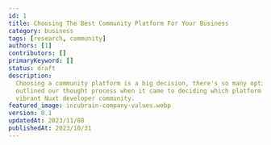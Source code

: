 ```yaml
---
id: 1
title: Choosing The Best Community Platform For Your Business
category: business
tags: [research, community]
authors: [1]
contributors: []
primaryKeyword: []
status: draft
description:
  Choosing a community platform is a big decision, there's so many options to consider. we've
  outlined our thought process when it came to deciding which platform to use for Incubrain's
  vibrant Nuxt developer community.
featured_image: incubrain-company-values.webp
version: 0.1
updatedAt: 2023/11/08
publishedAt: 2023/10/31
---
```

